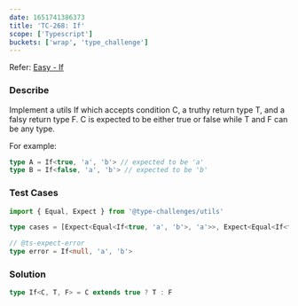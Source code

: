 ```yaml
---
date: 1651741386373
title: 'TC-268: If'
scope: ['Typescript']
buckets: ['wrap', 'type_challenge']
---
```


Refer: [Easy - If](https://github.com/type-challenges/type-challenges/blob/master/questions/268-easy-if/README.md)

### Describe

Implement a utils If which accepts condition C, a truthy return type T, and a falsy return type F. C is expected to be either true or false while T and F can be any type.

For example:

```typescript
type A = If<true, 'a', 'b'> // expected to be 'a'
type B = If<false, 'a', 'b'> // expected to be 'b'
```

### Test Cases

```typescript
import { Equal, Expect } from '@type-challenges/utils'

type cases = [Expect<Equal<If<true, 'a', 'b'>, 'a'>>, Expect<Equal<If<false, 'a', 2>, 2>>]

// @ts-expect-error
type error = If<null, 'a', 'b'>
```

### Solution

```typescript
type If<C, T, F> = C extends true ? T : F
```
